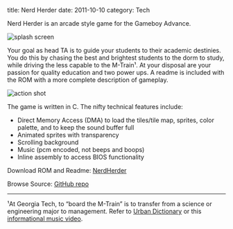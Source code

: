 title: Nerd Herder
date: 2011-10-10
category: Tech

Nerd Herder is an arcade style game for the Gameboy Advance.

![splash screen](/images/NerdSplash.png)

Your goal as head TA is to guide your students to their academic destinies. You
do this by chasing the best and brightest students to the dorm to study, while
driving the less capable to the M-Train¹. At your disposal are your passion
for quality education and two power ups. A readme is included with the ROM with
a more complete description of gameplay.

![action shot](/images/NerdGameplay.png)

The game is written in C. The nifty technical features include:

* Direct Memory Access (DMA) to load the tiles/tile map, sprites, color palette, and to keep the sound buffer full
* Animated sprites with transparency
* Scrolling background
* Music (pcm encoded, not beeps and boops)
* Inline assembly to access BIOS functionality

Download ROM and Readme: [NerdHerder](/bin/NerdHerder.zip)

Browse Source: [GitHub repo](https://github.com/pmallory/NerdHerder)

***

¹At Georgia Tech, to “board the M-Train” is to transfer from a science or engineering major to management. Refer to [Urban Dictionary](http://www.urbandictionary.com/define.php?term=m-train) or this [informational music video](http://www.youtube.com/watch?v=0NzNKKrYHqY).
